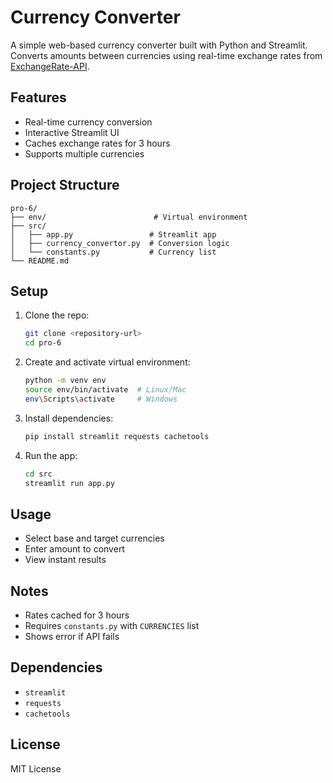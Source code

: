 


# Currency Converter

A simple web-based currency converter built with Python and Streamlit. Converts amounts between currencies using real-time exchange rates from [ExchangeRate-API](https://www.exchangerate-api.com/).

## Features
- Real-time currency conversion
- Interactive Streamlit UI
- Caches exchange rates for 3 hours
- Supports multiple currencies

## Project Structure
```
pro-6/
├── env/                        # Virtual environment
├── src/
│   ├── app.py                 # Streamlit app
│   ├── currency_convertor.py  # Conversion logic
│   └── constants.py           # Currency list
└── README.md
```

## Setup
1. Clone the repo:
   ```bash
   git clone <repository-url>
   cd pro-6
   ```
2. Create and activate virtual environment:
   ```bash
   python -m venv env
   source env/bin/activate  # Linux/Mac
   env\Scripts\activate     # Windows
   ```
3. Install dependencies:
   ```bash
   pip install streamlit requests cachetools
   ```
4. Run the app:
   ```bash
   cd src
   streamlit run app.py
   ```

## Usage
- Select base and target currencies
- Enter amount to convert
- View instant results

## Notes
- Rates cached for 3 hours
- Requires `constants.py` with `CURRENCIES` list
- Shows error if API fails

## Dependencies
- `streamlit`
- `requests`
- `cachetools`

## License
MIT License
